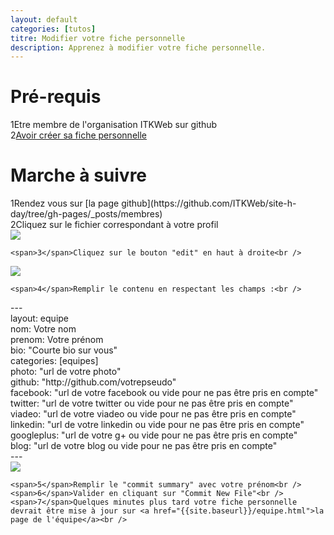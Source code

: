 ```yaml
---
layout: default
categories: [tutos]
titre: Modifier votre fiche personnelle
description: Apprenez à modifier votre fiche personnelle.
---
```

<h1 class="titre-rose specialfont">Pré-requis</h1>

<div class="regles">
<span>1</span>Etre membre de l'organisation ITKWeb sur github<br />
<span>2</span><a href="{% post_url tutos/2013-10-04-creer-fiche-membre%}">Avoir créer sa fiche personnelle</a>
</div>

<h1 class="titre-rose specialfont">Marche à suivre</h1>

<div class="regles">
	<span>1</span>Rendez vous sur [la page github](https://github.com/ITKWeb/site-h-day/tree/gh-pages/_posts/membres)<br />
	<span>2</span>Cliquez sur le fichier correspondant à votre profil<br />

<div class="text-center">
	<img class="img-large" src="{{site.baseurl}}/images/tutos/modifier_fiche_membre_1.png" />
</div>

	<span>3</span>Cliquez sur le bouton "edit" en haut à droite<br />

<div class="text-center">
	<img class="img-large" src="{{site.baseurl}}/images/tutos/modifier_fiche_membre_2.png" />
</div>

	<span>4</span>Remplir le contenu en respectant les champs :<br />

<div class="text-center">
	<div class="code">
		---<br />
		layout: equipe<br />
		nom: Votre nom<br />
		prenom: Votre prénom<br />
		bio: "Courte bio sur vous"<br />
		categories: [equipes]<br />
		photo: "url de votre photo"<br />
		github: "http://github.com/votrepseudo"<br />
		facebook: "url de votre facebook ou vide pour ne pas être pris en compte"<br />
		twitter: "url de votre twitter ou vide pour ne pas être pris en compte"<br />
		viadeo: "url de votre viadeo ou vide pour ne pas être pris en compte"<br />
		linkedin: "url de votre linkedin ou vide pour ne pas être pris en compte"<br />
		googleplus: "url de votre g+ ou vide pour ne pas être pris en compte"<br />
		blog: "url de votre blog ou vide pour ne pas être pris en compte"<br />
		---<br />
	</div>
</div>

<div class="text-center">
	<img class="img-large" src="{{site.baseurl}}/images/tutos/modifier_fiche_membre_3.png" />
</div>

	<span>5</span>Remplir le "commit summary" avec votre prénom<br />
	<span>6</span>Valider en cliquant sur "Commit New File"<br />
	<span>7</span>Quelques minutes plus tard votre fiche personnelle devrait être mise à jour sur <a href="{{site.baseurl}}/equipe.html">la page de l'équipe</a><br />

</div>
